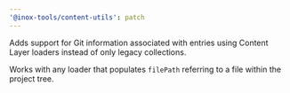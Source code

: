 ```yaml
---
'@inox-tools/content-utils': patch
---
```


Adds support for Git information associated with entries using Content Layer loaders instead of only legacy collections.

Works with any loader that populates `filePath` referring to a file within the project tree.
